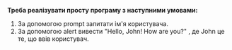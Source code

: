 **Треба реалізувати просту програму з наступними умовами:**

1. За допомогою prompt запитати ім'я користувача.
2. За допомогою alert вивести "Hello, John! How are you?" , де John це те, що ввів користувач.